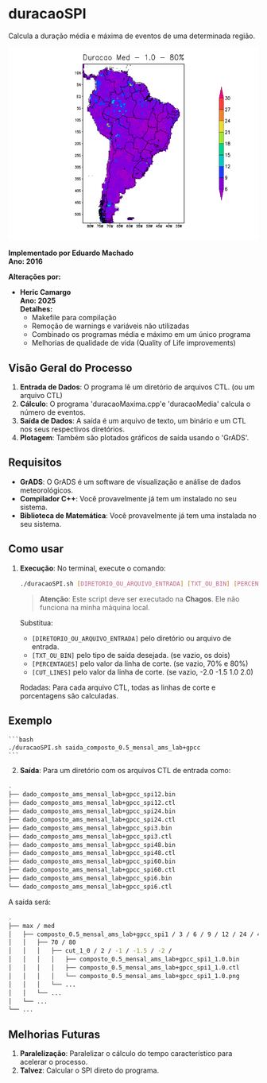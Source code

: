 # duracaoSPI

Calcula a duração média e máxima de eventos de uma determinada região.

![Duração](src/pics/pic.png)

**Implementado por Eduardo Machado**  
**Ano: 2016**

**Alterações por:**
- **Heric Camargo**  
  **Ano: 2025**  
  **Detalhes:**
    - Makefile para compilação
    - Remoção de warnings e variáveis não utilizadas
    - Combinado os programas média e máximo em um único programa
    - Melhorias de qualidade de vida (Quality of Life improvements)

## Visão Geral do Processo

1. **Entrada de Dados**: O programa lê um diretório de arquivos CTL. (ou um arquivo CTL)
2. **Cálculo**: O programa 'duracaoMaxima.cpp'e 'duracaoMedia' calcula o número de eventos.
3. **Saída de Dados**: A saída é um arquivo de texto, um binário e um CTL nos seus respectivos diretórios.
4. **Plotagem**: Também são plotados gráficos de saída usando o 'GrADS'.

## Requisitos
- **GrADS**: O GrADS é um software de visualização e análise de dados meteorológicos.
- **Compilador C++**: Você provavelmente já tem um instalado no seu sistema.
- **Biblioteca de Matemática**: Você provavelmente já tem uma instalada no seu sistema.

## Como usar

1. **Execução**:
   No terminal, execute o comando:
    ```bash
    ./duracaoSPI.sh [DIRETORIO_OU_ARQUIVO_ENTRADA] [TXT_OU_BIN] [PERCENTAGES] [CUT_LINES]
    ```
    
    > **Atenção**: Este script deve ser executado na **Chagos**. Ele não funciona na minha máquina local.

    Substitua:
    - `[DIRETORIO_OU_ARQUIVO_ENTRADA]` pelo diretório ou arquivo de entrada.
    - `[TXT_OU_BIN]` pelo tipo de saída desejada. (se vazio, os dois)
    - `[PERCENTAGES]` pelo valor da linha de corte. (se vazio, 70% e 80%)
    - `[CUT_LINES]` pelo valor da linha de corte. (se vazio, -2.0 -1.5 1.0 2.0)

    Rodadas:
    Para cada arquivo CTL, todas as linhas de corte e porcentagens são calculadas.

## Exemplo

    ```bash
    ./duracaoSPI.sh saida_composto_0.5_mensal_ams_lab+gpcc
    ```

2. **Saída**:
   Para um diretório com os arquivos CTL de entrada como:

```bash
.
├── dado_composto_ams_mensal_lab+gpcc_spi12.bin
├── dado_composto_ams_mensal_lab+gpcc_spi12.ctl
├── dado_composto_ams_mensal_lab+gpcc_spi24.bin
├── dado_composto_ams_mensal_lab+gpcc_spi24.ctl
├── dado_composto_ams_mensal_lab+gpcc_spi3.bin
├── dado_composto_ams_mensal_lab+gpcc_spi3.ctl
├── dado_composto_ams_mensal_lab+gpcc_spi48.bin
├── dado_composto_ams_mensal_lab+gpcc_spi48.ctl
├── dado_composto_ams_mensal_lab+gpcc_spi60.bin
├── dado_composto_ams_mensal_lab+gpcc_spi60.ctl
├── dado_composto_ams_mensal_lab+gpcc_spi6.bin
└── dado_composto_ams_mensal_lab+gpcc_spi6.ctl
```

A saída será:

```bash
.
├── max / med
│   ├── composto_0.5_mensal_ams_lab+gpcc_spi1 / 3 / 6 / 9 / 12 / 24 / 48 / 60
│   │   ├── 70 / 80
│   │   │   ├── cut_1_0 / 2 / -1 / -1.5 / -2 /
│   │   │   │   ├── composto_0.5_mensal_ams_lab+gpcc_spi1_1.0.bin
│   │   │   │   ├── composto_0.5_mensal_ams_lab+gpcc_spi1_1.0.ctl
│   │   │   │   └── composto_0.5_mensal_ams_lab+gpcc_spi1_1.0.png
│   │   │   └── ...
│   │   └── ...
│   └── ...
└── ...
```

## Melhorias Futuras
1. **Paralelização**: Paralelizar o cálculo do tempo característico para acelerar o processo.
2. **Talvez**: Calcular o SPI direto do programa.

